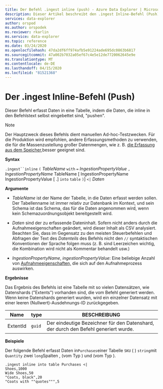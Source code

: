 ```yaml
---
title: Der Befehl .ingest inline (push) - Azure Data Explorer | Microsoft Docs
description: Dieser Artikel beschreibt den .ingest Inline-Befehl (Push) in Azure Data Explorer.
services: data-explorer
author: orspod
ms.author: orspodek
ms.reviewer: rkarlin
ms.service: data-explorer
ms.topic: reference
ms.date: 03/24/2020
ms.openlocfilehash: 47da2df6ff974afb5e91224ade695dc0863b6817
ms.sourcegitcommit: 47a002b7032a05ef67c4e5e12de7720062645e9e
ms.translationtype: MT
ms.contentlocale: de-DE
ms.lasthandoff: 04/15/2020
ms.locfileid: "81521368"
---
```

# <a name="the-ingest-inline-command-push"></a>Der .ingest Inline-Befehl (Push)

Dieser Befehl erfasst Daten in eine Tabelle, indem die Daten, die inline in den Befehlstext selbst eingebettet sind, "pushen".

> [!NOTE]
> Der Hauptzweck dieses Befehls dient manuellen Ad-hoc-Testzwecken.
> Für die Produktion wird empfohlen, andere Erfassungsmethoden zu verwenden, die für die Massenzustellung großer Datenmengen, wie z. B. [die Erfassung aus dem Speicher,](./ingest-from-storage.md)besser geeignet sind.

**Syntax**

`.ingest``inline` `(` *TableName* `with` `=` *IngestionPropertyValue* `,` *IngestionPropertyName* TableName [ IngestionPropertyName IngestionPropertyValue [ .] `into` `table` `)`] `<|` *Daten*



**Argumente**

* *TableName* ist der Name der Tabelle, in die Daten erfasst werden sollen.
  Der Tabellenname ist immer relativ zur Datenbank im Kontext, und sein Schema ist das Schema, das für die Daten angenommen wird, wenn kein Schemazuordnungsobjekt bereitgestellt wird.

* *Daten* sind der zu erfassende Dateninhalt. Sofern nicht anders durch die Aufnahmeeigenschaften geändert, wird dieser Inhalt als CSV analysiert.
  Beachten Sie, dass im Gegensatz zu den meisten Steuerbefehlen und Abfragen der Text des *Datenteils* des Befehls nicht den `//` syntaktischen Konventionen der Sprache folgen muss (z. B. sind Leerzeichen wichtig, die Kombination wird nicht als Kommentar behandelt usw.)

* *IngestionPropertyName*, *ingestionPropertyValue*: Eine beliebige Anzahl von [Aufnahmeeigenschaften,](https://docs.microsoft.com/azure/data-explorer/ingestion-properties) die sich auf den Aufnahmeprozess auswirken.

**Ergebnisse**

Das Ergebnis des Befehls ist eine Tabelle mit so vielen Datensätzen, wie Datenshards ("Extents") vorhanden sind, die vom Befehl generiert werden.
Wenn keine Datenshards generiert wurden, wird ein einzelner Datensatz mit einer leeren (Nullwert)-Ausdehnungs-ID zurückgegeben.

|Name       |type      |BESCHREIBUNG                                                                |
|-----------|----------|---------------------------------------------------------------------------|
|ExtentId   |`guid`    |Der eindeutige Bezeichner für den Datenshard, der durch den Befehl generiert wurde.|

**Beispiele**

Der folgende Befehl erfasst Daten in`Purchases`einer Tabelle `SKU` ( ) `string`mit `Quantity` zwei `long`Spalten , (vom Typ ) und (vom Typ ).

```kusto
.ingest inline into table Purchases <|
Shoes,1000
Wide Shoes,50
"Coats, black",20
"Coats with ""quotes""",5
```



<!--
It is possible to generate inline ingests commands using the Kusto.Data client library. (Note that compression does allow one to embed newlines in quoted fields) 

    Kusto.Data.Common.CslCommandGenerator.GenerateTableIngestPushCommand(tableName, compressed: true, csvData: csvStream);

-->
